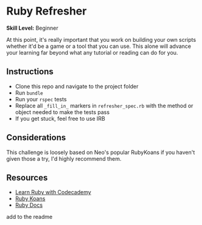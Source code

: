 # Ruby Refresher

__Skill Level:__ Beginner  

At this point, it's really important that you work on building your own scripts whether it'd be a game or a tool that you can use. This alone will advance your learning far beyond what any tutorial or reading can do for you.

## Instructions
- Clone this repo and navigate to the project folder
- Run `bundle`
- Run your `rspec` tests
- Replace all `_fill_in_` markers in `refresher_spec.rb` with the method or object needed to make the tests pass
- If you get stuck, feel free to use IRB

## Considerations
This challenge is loosely based on Neo's popular RubyKoans if you haven't given those a try, I'd highly recommend them.

## Resources
- [Learn Ruby with Codecademy](https://www.codecademy.com/learn/learn-ruby)
- [Ruby Koans](http://rubykoans.com/)  
- [Ruby Docs](http://ruby-doc.org/)

add to the readme
